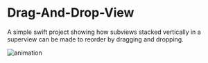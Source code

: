 # Drag-And-Drop-View
A simple swift project showing how subviews stacked vertically in a superview can be made to reorder by dragging and dropping.

![animation](https://dl.dropboxusercontent.com/s/s3l0s6vi9b9yyea/drag-and-drop-view-demo.gif)

